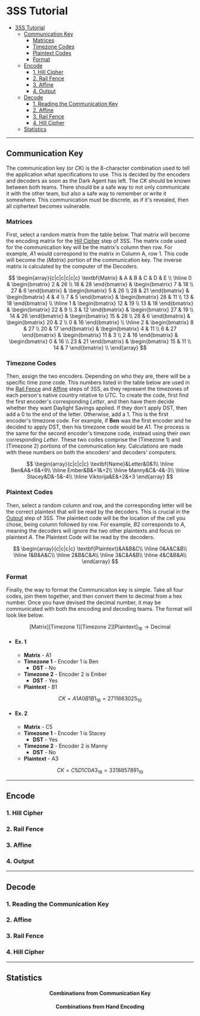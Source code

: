 # 3SS Tutorial

- [3SS Tutorial](#3ss-tutorial)
  - [Communication Key](#communication-key)
    - [Matrices](#matrices)
    - [Timezone Codes](#timezone-codes)
    - [Plaintext Codes](#plaintext-codes)
    - [Format](#format)
  - [Encode](#encode)
    - [1. Hill Cipher](#1-hill-cipher)
    - [2. Rail Fence](#2-rail-fence)
    - [3. Affine](#3-affine)
    - [4. Output](#4-output)
  - [Decode](#decode)
    - [1. Reading the Communication Key](#1-reading-the-communication-key)
    - [2. Affine](#2-affine)
    - [3. Rail Fence](#3-rail-fence)
    - [4. Hill Cipher](#4-hill-cipher)
  - [Statistics](#statistics)

---

## Communication Key
The communication key (or $CK$) is the 8-character combination used to tell the application what specifications to use. This is decided by the encoders and decoders as soon as the Dark Agent has left. The $CK$ should be known between both teams. There should be a safe way to not only communicate it with the other team, but also a safe way to remember or write it somewhere. This communication must be discrete, as if it's revealed, then all ciphertext becomes vulnerable.

### Matrices
First, select a random matrix from the table below. That matrix will become the encoding matrix for the [Hill Cipher](#1-hill-cipher) step of 3SS. The matrix code used for the communication key will be the matrix's column then row. For example, $A1$ would correspond to the matrix in Column A, row 1. This code will become the $(Matrix)$ portion of the communication key. The inverse matrix is calculated by the computer of the Decoders.

$$
\begin{array}{c|c|c|c|c|c}
\textbf{Matrix} & A & B & C & D & E \\
\hline
  0 & 
  \begin{bmatrix} 2 & 26 \\
  18 & 28 \end{bmatrix} &
  \begin{bmatrix} 7 & 18 \\
  27 & 6 \end{bmatrix} &
  \begin{bmatrix} 5 & 26 \\
  28 & 21 \end{bmatrix} &
  \begin{bmatrix} 4 & 4 \\
  7 & 5 \end{bmatrix} &
  \begin{bmatrix} 28 & 11 \\
  13 & 18 \end{bmatrix} \\
\hline
  1 & 
  \begin{bmatrix} 12 & 19 \\
  13 & 18 \end{bmatrix} &
  \begin{bmatrix} 22 & 9 \\
  3 & 12 \end{bmatrix} &
  \begin{bmatrix} 27 & 19 \\
  14 & 26 \end{bmatrix} &
  \begin{bmatrix} 15 & 28 \\
  28 & 6 \end{bmatrix} &
  \begin{bmatrix} 20 & 2 \\
  0 & 16 \end{bmatrix} \\
\hline
  2 & 
  \begin{bmatrix} 8 & 27 \\
  20 & 17 \end{bmatrix} &
  \begin{bmatrix} 4 & 11 \\
  6 & 27 \end{bmatrix} &
  \begin{bmatrix} 11 & 3 \\
  2 & 16 \end{bmatrix} &
  \begin{bmatrix} 0 & 16 \\
  23 & 21 \end{bmatrix} &
  \begin{bmatrix} 15 & 11 \\
  14 & 7 \end{bmatrix} \\
\end{array}
$$

### Timezone Codes
Then, assign the two encoders. Depending on who they are, there will be a specific time zone code. This numbers listed in the table below are used in the [Rail Fence](#2-rail-fence) and [Affine](#3-affine) steps of 3SS, as they represent the timezones of each person's native country relative to UTC. To create the code, first find the first encoder's corresponding $Letter$, and then have them decide whether they want Daylight Savings applied. If they don't apply DST, then add a $0$ to the end of the letter. Otherwise, add a $1$. This is the first encoder's timezone code. For example, if **Ben** was the first encoder and he decided to apply DST, then his timezone code would be $A1$. The process is the same for the second encoder's timezone code, instead using their own corresponding $Letter$. These two codes comprise the $(\text{Timezone 1})$ and $(\text{Timezone 2})$ portions of the communication key. Calculations are made with these numbers on both the encoders' and decoders' computers.

$$
\begin{array}{c|c|c|c}
\textbf{Name}&Letter&0&1\\
\hline
Ben&A&+8&+9\\
\hline
Ember&B&+1&+2\\
\hline
Manny&C&-4&-3\\
\hline
Stacey&D&-5&-4\\
\hline
Viktorija&E&+2&+3
\end{array}
$$

### Plaintext Codes
Then, select a random column and row, and the corresponding letter will be the correct plaintext that will be read by the decoders. This is crucial in the [Output](#4-output) step of 3SS. The plaintext code will be the location of the cell you chose, being column followed by row. For example, $B2$ corresponds to $A$, meaning the decoders will ignore the two other plaintexts and focus on plaintext $A$. The Plaintext Code will be read by the decoders.

$$
\begin{array}{c|c|c|c}
\textbf{Plaintext}&A&B&C\\
\hline
    0&A&C&B\\
\hline
    1&B&A&C\\
\hline
    2&B&C&A\\
\hline
    3&C&A&B\\
\hline
    4&C&B&A\\
\end{array}
$$

### Format
Finally, the way to format the Communicaiton key is simple. Take all four codes, join them together, and then convert them to decimal from a hex number. Once you have devised the decimal number, it may be communicated with both the encoding and decoding teams. The format will look like below.

$$
\text{[Matrix][Timezone 1][Timezone 2][Plaintext]}_{16}\rightarrow\text{Decimal}
$$

- #### Ex. 1
  - **Matrix** - A1
  - **Timezone 1** - Encoder 1 is Ben
    - **DST** - No
  - **Timezone 2** - Encoder 2 is Ember
    - **DST** - Yes
  - **Plaintext** - B1

$$ 
CK = A1A0B1B1_{16}= 2711663025_{10} 
$$

- #### Ex. 2
  - **Matrix** - C5
  - **Timezone 1** - Encoder 1 is Stacey
    - **DST** - Yes
  - **Timezone 2** - Encoder 2 is Manny
    - **DST** - No
  - **Plaintext** - A3

$$ 
CK = C5D1C0A3_{16}= 3318857891_{10} 
$$

---

## Encode

### 1. Hill Cipher
### 2. Rail Fence
### 3. Affine
### 4. Output

---

## Decode

### 1. Reading the Communication Key
### 2. Affine
### 3. Rail Fence
### 4. Hill Cipher

---

## Statistics

<h4 style="text-align: center;">Combinations from Communication Key</h4>

<h4 style="text-align: center;">Combinations from Hand Encoding</h4>